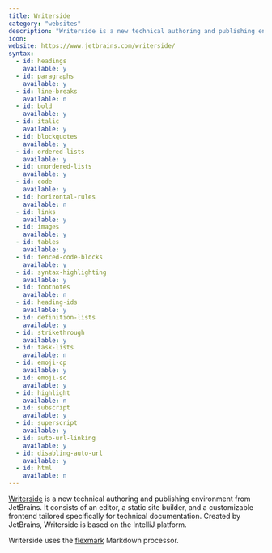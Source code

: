 ```yaml
---
title: Writerside
category: "websites"
description: "Writerside is a new technical authoring and publishing environment from JetBrains."
icon: 
website: https://www.jetbrains.com/writerside/
syntax:
  - id: headings
    available: y
  - id: paragraphs
    available: y
  - id: line-breaks
    available: n
  - id: bold
    available: y
  - id: italic
    available: y
  - id: blockquotes
    available: y
  - id: ordered-lists
    available: y
  - id: unordered-lists
    available: y
  - id: code
    available: y
  - id: horizontal-rules
    available: n
  - id: links
    available: y
  - id: images
    available: y
  - id: tables
    available: y
  - id: fenced-code-blocks
    available: y
  - id: syntax-highlighting
    available: y
  - id: footnotes
    available: n
  - id: heading-ids
    available: y
  - id: definition-lists
    available: y
  - id: strikethrough
    available: y
  - id: task-lists
    available: n
  - id: emoji-cp
    available: y
  - id: emoji-sc
    available: y
  - id: highlight
    available: n
  - id: subscript
    available: y
  - id: superscript
    available: y
  - id: auto-url-linking
    available: y
  - id: disabling-auto-url
    available: y
  - id: html
    available: n
---
```


[Writerside](https://www.jetbrains.com/writerside/) is a new technical authoring and publishing environment from JetBrains. It consists of an editor, a static site builder, and a customizable frontend tailored specifically for technical documentation. 
Created by JetBrains, Writerside is based on the IntelliJ platform.

Writerside uses the [flexmark](https://github.com/vsch/flexmark-java) Markdown processor.

